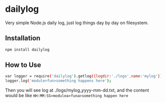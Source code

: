 # dailylog

Very simple Node.js daily log, just log things day by day on filesystem.

## Installation

``` bash
npm install dailylog
```

## How to Use

``` bash
var logger = require('dailylog').getlog({logdir:'./logs',name:'mylog'});  
logger.log('module>fun>something happens here');
```
Then you will see log at ./logs/mylog_yyyy-mm-dd.txt, and the content would be like 
`HH:MM:SS>modulea>funa>something happen here`


